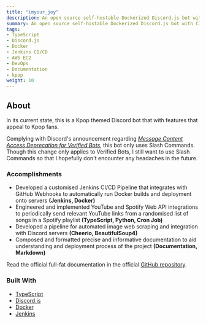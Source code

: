 ```yaml
---
title: "imyour_joy"
description: An open source self-hostable Dockerized Discord.js bot with CI/CD written in TypeScript (previously Python).
summary: An open source self-hostable Dockerized Discord.js bot with CI/CD written in TypeScript.
tags:
- TypeScript
- Discord.js
- Docker
- Jenkins CI/CD
- AWS EC2
- DevOps
- Documentation
- kpop
weight: 10
---
```


## About
In its current state, this is a Kpop themed Discord bot that with features that appeal to Kpop fans.

Complying with Discord's announcement regarding _[Message Content Access Deprecation for Verified Bots](https://support-dev.discord.com/hc/en-us/articles/4404772028055-Message-Content-Access-Deprecation-for-Verified-Bots)_, this bot only uses Slash Commands. Though this change only applies to Verified Bots, I still want to use Slash Commands so that I hopefully don't encounter any headaches in the future.

### Accomplishments
- Developed a customised Jenkins CI/CD Pipeline that integrates with GitHub Webhooks to automatically run Docker builds and deployment onto servers **(Jenkins, Docker)**
- Engineered and implemented YouTube and Spotify Web API integrations to periodically send relevant YouTube links from a randomised list of songs in a Spotify playlist **(TypeScript, Python, Cron Job)**
- Developed a pipeline for automated image web scraping and integration with Discord servers **(Cheerio, BeautifulSoup4)**
- Composed and formatted precise and informative documentation to aid understanding and deployment process of the project **(Documentation, Markdown)**

Read the official full-fat documentation in the official [GitHub repository](https://github.com/PScoriae/imyour_joy).

### Built With

- [TypeScript](https://www.typescriptlang.org/)
- [Discord.js](https://discord.js.org/#/)
- [Docker](https://www.docker.com/)
- [Jenkins](https://www.jenkins.io/)